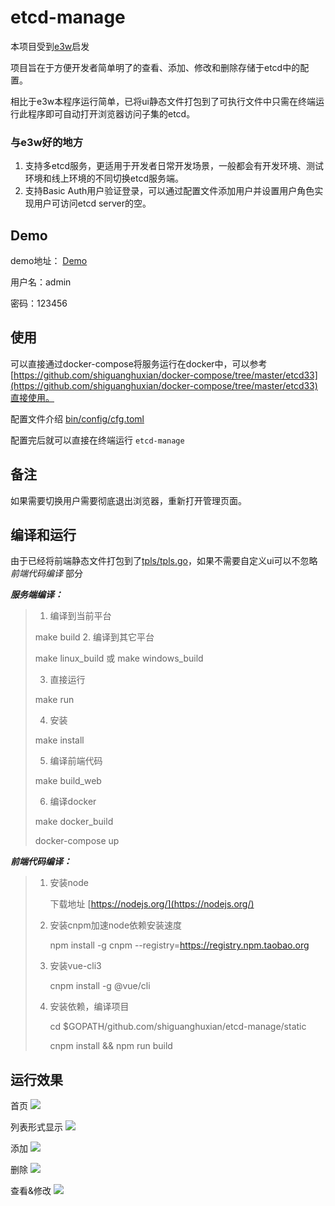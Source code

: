 # etcd-manage

本项目受到[e3w](https://github.com/soyking/e3w)启发

项目旨在于方便开发者简单明了的查看、添加、修改和删除存储于etcd中的配置。

相比于e3w本程序运行简单，已将ui静态文件打包到了可执行文件中只需在终端运行此程序即可自动打开浏览器访问子集的etcd。

### 与e3w好的地方

1. 支持多etcd服务，更适用于开发者日常开发场景，一般都会有开发环境、测试环境和线上环境的不同切换etcd服务端。
2. 支持Basic Auth用户验证登录，可以通过配置文件添加用户并设置用户角色实现用户可访问etcd server的空。



## Demo

demo地址： [Demo](http://140.143.234.132:10280/ui/#/keys)

用户名：admin

密码：123456


## 使用

可以直接通过docker-compose将服务运行在docker中，可以参考 [https://github.com/shiguanghuxian/docker-compose/tree/master/etcd33](https://github.com/shiguanghuxian/docker-compose/tree/master/etcd33)直接使用。

配置文件介绍 [bin/config/cfg.toml](bin/config/cfg.toml)

配置完后就可以直接在终端运行 `etcd-manage` 


## 备注

如果需要切换用户需要彻底退出浏览器，重新打开管理页面。


## 编译和运行
由于已经将前端静态文件打包到了[tpls/tpls.go](tpls/tpls.go)，如果不需要自定义ui可以不忽略 *前端代码编译* 部分

***服务端编译：***

> 1. 编译到当前平台
> 	
> 	make build
> 2. 编译到其它平台
> 
> 	make linux\_build 或 make windows\_build
> 
> 3. 直接运行
> 
> 	make run
> 
> 4. 安装
> 
> 	make install
> 
> 5. 编译前端代码
> 
> 	make build\_web
> 
> 6. 编译docker
> 
> 	make docker\_build
> 
> 	docker-compose up
> 



***前端代码编译：***

>
> 1. 安装node 
> 
> 		下载地址 [https://nodejs.org/](https://nodejs.org/)
>
> 2. 安装cnpm加速node依赖安装速度
>
> 		npm install -g cnpm  --registry=https://registry.npm.taobao.org
> 
> 3. 安装vue-cli3
> 
> 		cnpm install -g @vue/cli
> 
> 4. 安装依赖，编译项目
>
>  		cd $GOPATH/github.com/shiguanghuxian/etcd-manage/static
> 
> 		cnpm install && npm run build
> 

## 运行效果
首页
![](./images/abc.png)

列表形式显示
![](./images/list.png)

添加
![](./images/add.png)

删除
![](./images/del.png)

查看&修改
![](./images/show.png)
